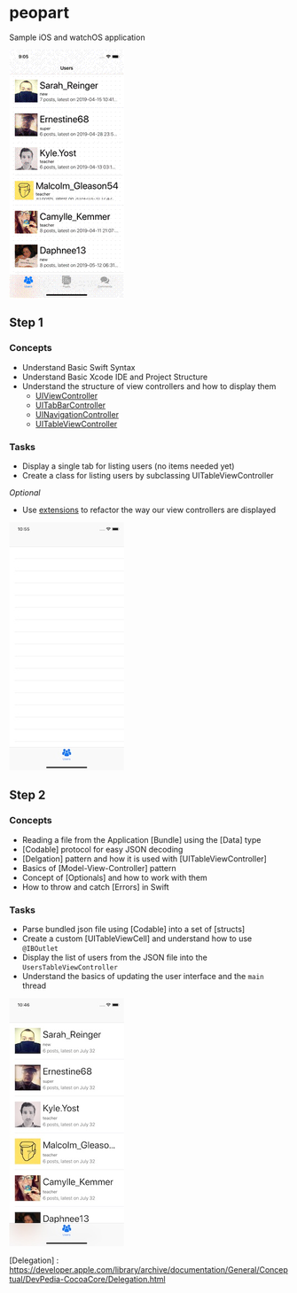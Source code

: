 # peopart
Sample iOS and watchOS application

![Resulting Application Demonstration](/assets/demo.gif?raw=true "Resulting Application")

## Step 1

### Concepts

* Understand Basic Swift Syntax
* Understand Basic Xcode IDE and Project Structure 
* Understand the structure of view controllers and how to display them
  * [UIViewController](https://developer.apple.com/documentation/uikit/uiviewcontroller)
  * [UITabBarController](https://developer.apple.com/documentation/uikit/uitabbarcontroller)
  * [UINavigationController](https://developer.apple.com/documentation/uikit/uinavigationcontroller)
  * [UITableViewController](https://developer.apple.com/documentation/uikit/uitableviewcontroller)

### Tasks

* Display a single tab for listing users (no items needed yet)
* Create a class for listing users by subclassing UITableViewController

*Optional*

* Use [extensions](https://docs.swift.org/swift-book/LanguageGuide/Extensions.html) to refactor the way our view controllers are displayed

![What the end of step 1 should look like](/assets/step-1.jpg?raw=true "Step 1 Result")

## Step 2

### Concepts

* Reading a file from the Application [Bundle] using the [Data] type
* [Codable] protocol for easy JSON decoding
* [Delgation] pattern and how it is used with [UITableViewController]
* Basics of [Model-View-Controller] pattern
* Concept of [Optionals] and how to work with them
* How to throw and catch [Errors] in Swift

### Tasks

* Parse bundled json file using [Codable] into a set of [structs]
* Create a custom [UITableViewCell] and understand how to use `@IBOutlet`
* Display the list of users from the JSON file into the `UsersTableViewController`
* Understand the basics of updating the user interface and the `main` thread

![What the end of step 2 should look like](/assets/step-2.jpg?raw=true "Step 2 Result")

[Delegation] : https://developer.apple.com/library/archive/documentation/General/Conceptual/DevPedia-CocoaCore/Delegation.html
